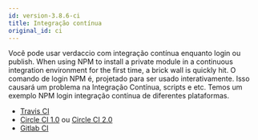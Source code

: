 ```yaml
---
id: version-3.8.6-ci
title: Integração contínua
original_id: ci
---
```

Você pode usar verdaccio com integração contínua enquanto login ou publish. When using NPM to install a private module in a continuous integration environment for the first time, a brick wall is quickly hit. O comando de login NPM é, projetado para ser usado interativamente. Isso causará um problema na Integração Contínua, scripts e etc. Temos um exemplo NPM login integração contínua de diferentes plataformas.

- [Travis CI](https://remysharp.com/2015/10/26/using-travis-with-private-npm-deps)
- [Circle CI 1.0](https://circleci.com/docs/1.0/npm-login/) ou [Circle CI 2.0](https://circleci.com/docs/2.0/deployment-integrations/#npm)
- [Gitlab CI](https://www.exclamationlabs.com/blog/continuous-deployment-to-npm-using-gitlab-ci/)